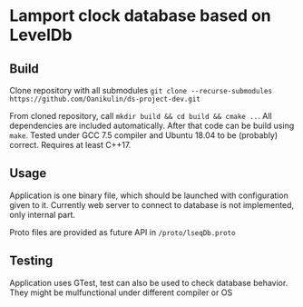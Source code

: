 # Lamport clock database based on LevelDb

## Build

Clone repository with all submodules `git clone --recurse-submodules https://github.com/Oanikulin/ds-project-dev.git`

From cloned repository, call  `mkdir build && cd build && cmake ..`. All dependencies are included automatically.
After that code can be build using `make`.
Tested under GCC 7.5 compiler and Ubuntu 18.04 to be (probably) correct. Requires at least C++17.

## Usage

Application is one binary file, which should be launched with configuration given to it.
Currently web server to connect to database is not implemented, only internal part.

Proto files are provided as future API in `/proto/lseqDb.proto`

## Testing

Application uses GTest, test can also be used to check database behavior. They might be mulfunctional under different compiler or OS 
